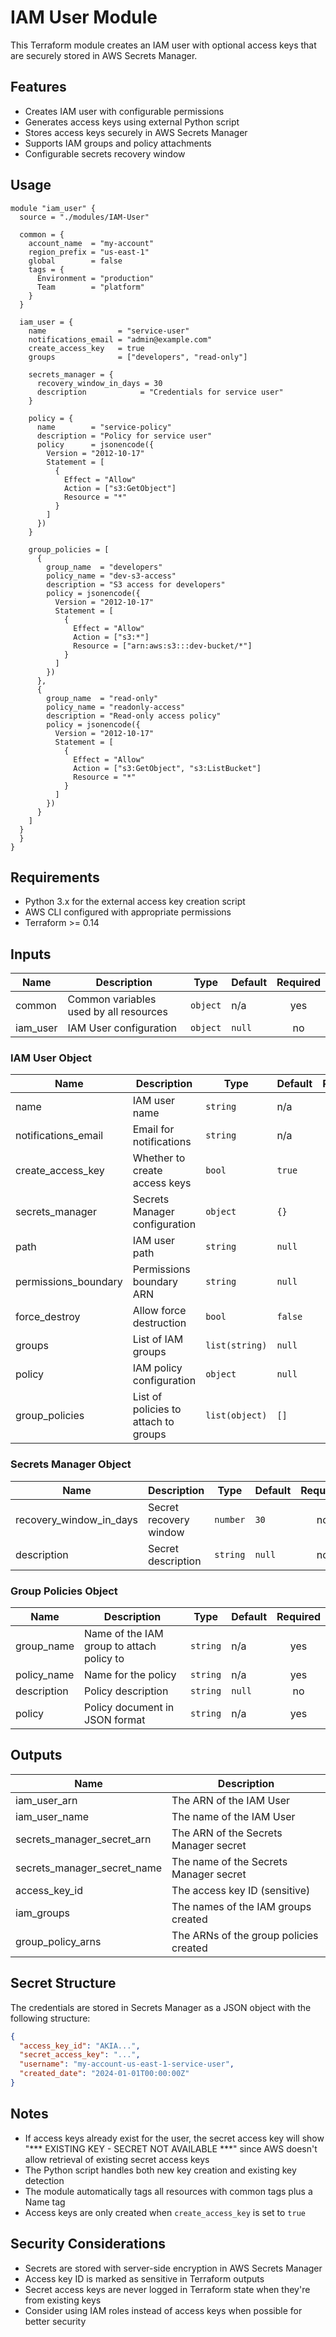 # IAM User Module

This Terraform module creates an IAM user with optional access keys that are securely stored in AWS Secrets Manager.

## Features

- Creates IAM user with configurable permissions
- Generates access keys using external Python script
- Stores access keys securely in AWS Secrets Manager
- Supports IAM groups and policy attachments
- Configurable secrets recovery window

## Usage

```hcl
module "iam_user" {
  source = "./modules/IAM-User"

  common = {
    account_name  = "my-account"
    region_prefix = "us-east-1"
    global        = false
    tags = {
      Environment = "production"
      Team        = "platform"
    }
  }

  iam_user = {
    name                = "service-user"
    notifications_email = "admin@example.com"
    create_access_key   = true
    groups              = ["developers", "read-only"]
    
    secrets_manager = {
      recovery_window_in_days = 30
      description            = "Credentials for service user"
    }
    
    policy = {
      name        = "service-policy"
      description = "Policy for service user"
      policy      = jsonencode({
        Version = "2012-10-17"
        Statement = [
          {
            Effect = "Allow"
            Action = ["s3:GetObject"]
            Resource = "*"
          }
        ]
      })
    }
    
    group_policies = [
      {
        group_name  = "developers"
        policy_name = "dev-s3-access"
        description = "S3 access for developers"
        policy = jsonencode({
          Version = "2012-10-17"
          Statement = [
            {
              Effect = "Allow"
              Action = ["s3:*"]
              Resource = ["arn:aws:s3:::dev-bucket/*"]
            }
          ]
        })
      },
      {
        group_name  = "read-only"
        policy_name = "readonly-access"
        description = "Read-only access policy"
        policy = jsonencode({
          Version = "2012-10-17"
          Statement = [
            {
              Effect = "Allow"
              Action = ["s3:GetObject", "s3:ListBucket"]
              Resource = "*"
            }
          ]
        })
      }
    ]
  }
  }
}
```

## Requirements

- Python 3.x for the external access key creation script
- AWS CLI configured with appropriate permissions
- Terraform >= 0.14

## Inputs

| Name | Description | Type | Default | Required |
|------|-------------|------|---------|:--------:|
| common | Common variables used by all resources | `object` | n/a | yes |
| iam_user | IAM User configuration | `object` | `null` | no |

### IAM User Object

| Name | Description | Type | Default | Required |
|------|-------------|------|---------|:--------:|
| name | IAM user name | `string` | n/a | yes |
| notifications_email | Email for notifications | `string` | n/a | yes |
| create_access_key | Whether to create access keys | `bool` | `true` | no |
| secrets_manager | Secrets Manager configuration | `object` | `{}` | no |
| path | IAM user path | `string` | `null` | no |
| permissions_boundary | Permissions boundary ARN | `string` | `null` | no |
| force_destroy | Allow force destruction | `bool` | `false` | no |
| groups | List of IAM groups | `list(string)` | `null` | no |
| policy | IAM policy configuration | `object` | `null` | no |
| group_policies | List of policies to attach to groups | `list(object)` | `[]` | no |

### Secrets Manager Object

| Name | Description | Type | Default | Required |
|------|-------------|------|---------|:--------:|
| recovery_window_in_days | Secret recovery window | `number` | `30` | no |
| description | Secret description | `string` | `null` | no |

### Group Policies Object

| Name | Description | Type | Default | Required |
|------|-------------|------|---------|:--------:|
| group_name | Name of the IAM group to attach policy to | `string` | n/a | yes |
| policy_name | Name for the policy | `string` | n/a | yes |
| description | Policy description | `string` | `null` | no |
| policy | Policy document in JSON format | `string` | n/a | yes |

## Outputs

| Name | Description |
|------|-------------|
| iam_user_arn | The ARN of the IAM User |
| iam_user_name | The name of the IAM User |
| secrets_manager_secret_arn | The ARN of the Secrets Manager secret |
| secrets_manager_secret_name | The name of the Secrets Manager secret |
| access_key_id | The access key ID (sensitive) |
| iam_groups | The names of the IAM groups created |
| group_policy_arns | The ARNs of the group policies created |

## Secret Structure

The credentials are stored in Secrets Manager as a JSON object with the following structure:

```json
{
  "access_key_id": "AKIA...",
  "secret_access_key": "...",
  "username": "my-account-us-east-1-service-user",
  "created_date": "2024-01-01T00:00:00Z"
}
```

## Notes

- If access keys already exist for the user, the secret access key will show "*** EXISTING KEY - SECRET NOT AVAILABLE ***" since AWS doesn't allow retrieval of existing secret access keys
- The Python script handles both new key creation and existing key detection
- The module automatically tags all resources with common tags plus a Name tag
- Access keys are only created when `create_access_key` is set to `true`

## Security Considerations

- Secrets are stored with server-side encryption in AWS Secrets Manager
- Access key ID is marked as sensitive in Terraform outputs
- Secret access keys are never logged in Terraform state when they're from existing keys
- Consider using IAM roles instead of access keys when possible for better security